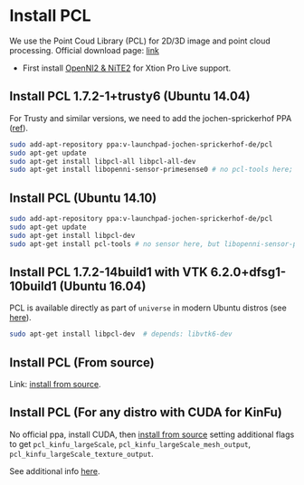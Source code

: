 # Install PCL

We use the Point Coud Library (PCL) for 2D/3D image and point cloud processing. Official download page: [link](http://pointclouds.org/)

- First install [OpenNI2 & NiTE2](install-openni-nite.md) for Xtion Pro Live support.

## Install PCL 1.7.2-1+trusty6 (Ubuntu 14.04)

For Trusty and similar versions, we need to add the jochen-sprickerhof PPA ([ref](https://launchpad.net/~v-launchpad-jochen-sprickerhof-de/+archive/ubuntu/pcl)).

```bash
sudo add-apt-repository ppa:v-launchpad-jochen-sprickerhof-de/pcl
sudo apt-get update
sudo apt-get install libpcl-all libpcl-all-dev
sudo apt-get install libopenni-sensor-primesense0 # no pcl-tools here; and libopenni-sensor-pointclouds0 cannot be installed simultaneously.
```

## Install PCL (Ubuntu 14.10)

```bash
sudo add-apt-repository ppa:v-launchpad-jochen-sprickerhof-de/pcl
sudo apt-get update
sudo apt-get install libpcl-dev
sudo apt-get install pcl-tools # no sensor here, but libopenni-sensor-primesense0 may be found elsewhere
```

## Install PCL 1.7.2-14build1 with VTK 6.2.0+dfsg1-10build1 (Ubuntu 16.04)

PCL is available directly as part of `universe` in modern Ubuntu distros (see [here](https://launchpad.net/ubuntu/+source/pcl)).

```bash
sudo apt-get install libpcl-dev  # depends: libvtk6-dev
```

## Install PCL (From source)

Link: [install from source](http://pointclouds.org/documentation/tutorials/compiling_pcl_posix.php).

## Install PCL (For any distro with CUDA for KinFu)

No official ppa, install CUDA, then [install from source](http://pointclouds.org/documentation/tutorials/compiling_pcl_posix.php) setting additional flags to get `pcl_kinfu_largeScale`, `pcl_kinfu_largeScale_mesh_output`, `pcl_kinfu_largeScale_texture_output`.

See additional info [here](https://david-estevez.gitbooks.io/install-guides/content/01_pcl_cuda.html).

